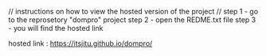 // instructions on how to view the hosted version of the project //
step 1 - go to the reprosetory "dompro" project
step 2 - open the REDME.txt file
step 3 - you will find the hosted link

hosted link : https://itsjitu.github.io/dompro/
